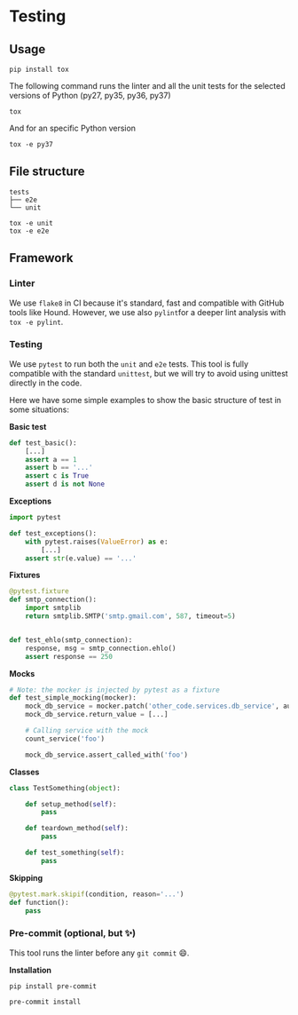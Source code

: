 # Testing

## Usage

```
pip install tox
```

The following command runs the linter and all the unit tests for the selected versions of Python (py27, py35, py36, py37)

```
tox
```

And for an specific Python version

```
tox -e py37
```

## File structure

```
tests
├── e2e
└── unit
```

```
tox -e unit
tox -e e2e
```

## Framework

### Linter

We use `flake8` in CI because it's standard, fast and compatible with GitHub tools like Hound. However, we use also `pylint`for a deeper lint analysis with `tox -e pylint`.

### Testing

We use `pytest` to run both the `unit` and `e2e` tests. This tool is fully compatible with the standard `unittest`, but we will try to avoid using unittest directly in the code.

Here we have some simple examples to show the basic structure of test in some situations:

**Basic test**

```py
def test_basic():
    [...]
    assert a == 1
    assert b == '...'
    assert c is True
    assert d is not None
```

**Exceptions**

```py
import pytest

def test_exceptions():
    with pytest.raises(ValueError) as e:
        [...]
    assert str(e.value) == '...'
```

**Fixtures**

```py
@pytest.fixture
def smtp_connection():
    import smtplib
    return smtplib.SMTP('smtp.gmail.com', 587, timeout=5)


def test_ehlo(smtp_connection):
    response, msg = smtp_connection.ehlo()
    assert response == 250
```

**Mocks**

```py
# Note: the mocker is injected by pytest as a fixture
def test_simple_mocking(mocker):
    mock_db_service = mocker.patch('other_code.services.db_service', autospec=True)
    mock_db_service.return_value = [...]

    # Calling service with the mock
    count_service('foo')

    mock_db_service.assert_called_with('foo')
```

**Classes**

```py
class TestSomething(object):

    def setup_method(self):
        pass

    def teardown_method(self):
        pass

    def test_something(self):
        pass
```

**Skipping**

```py
@pytest.mark.skipif(condition, reason='...')
def function():
    pass
```

### Pre-commit (optional, but :sparkles:)

This tool runs the linter before any `git commit` :smile:.

**Installation**

```
pip install pre-commit
```

```
pre-commit install
```

